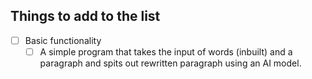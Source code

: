 ## Things to add to the list

- [ ] Basic functionality 
    - [ ] A simple program that takes the input of words (inbuilt) and a paragraph and spits out rewritten paragraph using an AI model.